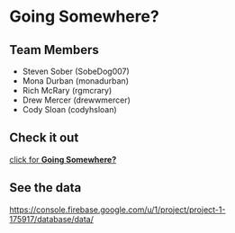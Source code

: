 # Going Somewhere?
## Team Members
* Steven Sober (SobeDog007)
* Mona Durban (monadurban)
* Rich McRary (rgmcrary)
* Drew Mercer (drewwmercer)
* Cody Sloan (codyhsloan)

## Check it out
  <a href="https://drewwmercer.github.io/GoingSomewhere/" target="_blank">click for **Going Somewhere?**</a>

## See the data
https://console.firebase.google.com/u/1/project/project-1-175917/database/data/
